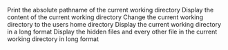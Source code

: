 Print the absolute pathname of the current working directory
Display the content of the current working directory
Change the current working directory to the users home directory
Display the current working directory in a long format
Display the hidden files and every other file in the current working directory in long format
